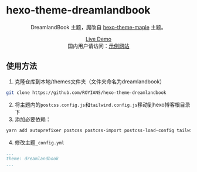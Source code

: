 # hexo-theme-dreamlandbook

<p align='center'>
  DreamlandBook 主题，魔改自 <a href="https://github.com/xbmlz/hexo-theme-maple">hexo-theme-maple</a> 主题。
</p>

<p align='center'>
  <a href="https://little-dream.land/">Live Demo</a>
  <br />
  国内用户请访问：<a href="https://blog.vidorra.life/" target="_blank">示例网站</a>
</p>


## 使用方法

1. 克隆仓库到本地/themes文件夹（文件夹命名为dreamlandbook）

```bash
git clone https://github.com/ROYIANS/hexo-theme-dreamlandbook
```

2. 将主题内的`postcss.config.js`和`tailwind.config.js`移动到hexo博客根目录下
3. 添加必要依赖：

```bash
yarn add autoprefixer postcss postcss-import postcss-load-config tailwindcss tailwindcss-typography
```

4. 修改主题`_config.yml`

```yml
...
theme: dreamlandbook
...
```
